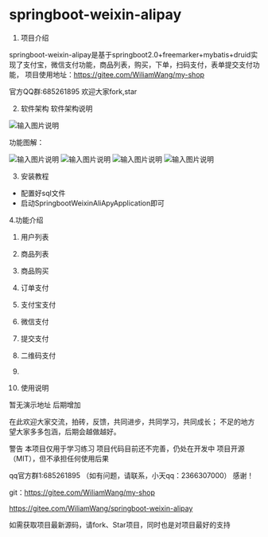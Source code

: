# springboot-weixin-alipay

1. 项目介绍

springboot-weixin-alipay是基于springboot2.0+freemarker+mybatis+druid实现了支付宝，微信支付功能，商品列表，购买，下单，扫码支付，表单提交支付功能， 项目使用地址：https://gitee.com/WiliamWang/my-shop

官方QQ群:685261895 欢迎大家fork,star


2. 软件架构
软件架构说明

![输入图片说明](https://gitee.com/uploads/images/2018/0626/231212_d09f5b56_1951565.jpeg "WechatIMG50.jpg")

功能图解：

![输入图片说明](https://gitee.com/uploads/images/2018/0626/225738_48e601d6_1951565.jpeg "WechatIMG46.jpg")
![输入图片说明](https://gitee.com/uploads/images/2018/0626/225817_bfd9eb37_1951565.jpeg "WechatIMG47.jpg")
![输入图片说明](https://gitee.com/uploads/images/2018/0626/225831_85d18a75_1951565.jpeg "WechatIMG48.jpg")
![输入图片说明](https://gitee.com/uploads/images/2018/0626/225856_da0aec8a_1951565.jpeg "WechatIMG49.jpg")

3. 安装教程

- 配置好sql文件
- 启动SpringbootWeixinAliApyApplication即可

4.功能介绍

1. 用户列表
1. 商品列表
1. 商品购买
1. 订单支付
1. 支付宝支付
1. 微信支付
1. 提交支付
1. 二维码支付
1. 


5. 使用说明

暂无演示地址 后期增加

在此欢迎大家交流，拍砖，反馈，共同进步，共同学习，共同成长； 不足的地方望大家多多包涵，后期会越做越好。

警告 本项目仅用于学习练习 项目代码目前还不完善，仍处在开发中 项目开源（MIT），但不承担任何使用后果

qq官方群1:685261895 （如有问题，请联系，小天qq：2366307000） 感谢！

git：https://gitee.com/WiliamWang/my-shop

https://gitee.com/WiliamWang/springboot-weixin-alipay

如需获取项目最新源码，请fork、Star项目，同时也是对项目最好的支持
